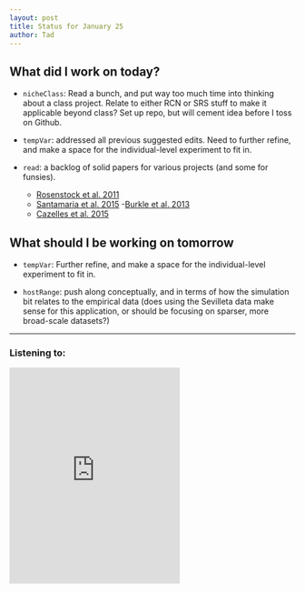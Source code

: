 ```yaml
---
layout: post
title: Status for January 25
author: Tad
---
```


## What did I work on today?

* `nicheClass`: Read a bunch, and put way too much time into thinking about a class project. Relate to either RCN or SRS stuff to make it applicable beyond class? Set up repo, but will cement idea before I toss on Github.

* `tempVar`: addressed all previous suggested edits. Need to further refine, and make a space for the individual-level experiment to fit in.

* `read`: a backlog of solid papers for various projects (and some for funsies).
  - [Rosenstock et al. 2011 ](http://onlinelibrary.wiley.com/doi/10.1111/j.1600-0706.2011.19360.x/abstract)
  - [Santamaria et al. 2015](http://onlinelibrary.wiley.com/doi/10.1111/oik.02921/abstract)
  -[Burkle et al. 2013](http://science.sciencemag.org/content/339/6127/1611.full)
  - [Cazelles et al. 2015](http://macroecointern.dk/pdf-reprints/Cazalles_TheorEcol_2015.pdf)

## What should I be working on tomorrow

* `tempVar`:  Further refine, and make a space for the individual-level experiment to fit in.


* `hostRange`:  push along conceptually, and in terms of how the simulation bit relates to the empirical data (does using the Sevilleta data make sense for this application, or should be focusing on sparser, more broad-scale datasets?)



---

### Listening to:
 <iframe src='https://embed.spotify.com/?uri=spotify:track:6XorgdtMRoZ5OdmSV7NCFJ' width='300' height='380' frameborder='0' allowtransparency='true'></iframe>
 <i class='fa fa-code' style='color:pink'></i>

